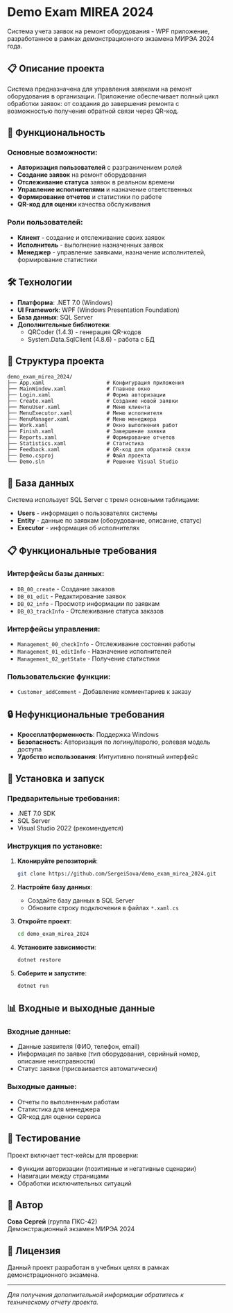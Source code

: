 # Demo Exam MIREA 2024

Система учета заявок на ремонт оборудования - WPF приложение, разработанное в рамках демонстрационного экзамена МИРЭА 2024 года.

## 📋 Описание проекта

Система предназначена для управления заявками на ремонт оборудования в организации. Приложение обеспечивает полный цикл обработки заявок: от создания до завершения ремонта с возможностью получения обратной связи через QR-код.

## 🚀 Функциональность

### Основные возможности:
- **Авторизация пользователей** с разграничением ролей
- **Создание заявок** на ремонт оборудования
- **Отслеживание статуса** заявок в реальном времени
- **Управление исполнителями** и назначение ответственных
- **Формирование отчетов** и статистики по работе
- **QR-код для оценки** качества обслуживания

### Роли пользователей:
- **Клиент** - создание и отслеживание своих заявок
- **Исполнитель** - выполнение назначенных заявок
- **Менеджер** - управление заявками, назначение исполнителей, формирование статистики

## 🛠 Технологии

- **Платформа**: .NET 7.0 (Windows)
- **UI Framework**: WPF (Windows Presentation Foundation)
- **База данных**: SQL Server
- **Дополнительные библиотеки**:
  - QRCoder (1.4.3) - генерация QR-кодов
  - System.Data.SqlClient (4.8.6) - работа с БД

## 📁 Структура проекта

```
demo_exam_mirea_2024/
├── App.xaml                    # Конфигурация приложения
├── MainWindow.xaml             # Главное окно
├── Login.xaml                  # Форма авторизации
├── Create.xaml                 # Создание новой заявки
├── MenuUser.xaml               # Меню клиента
├── MenuExecutor.xaml           # Меню исполнителя
├── MenuManager.xaml            # Меню менеджера
├── Work.xaml                   # Окно выполнения работ
├── Finish.xaml                 # Завершение заявки
├── Reports.xaml                # Формирование отчетов
├── Statistics.xaml             # Статистика
├── Feedback.xaml               # QR-код для обратной связи
├── Demo.csproj                 # Файл проекта
└── Demo.sln                    # Решение Visual Studio
```

## 💾 База данных

Система использует SQL Server с тремя основными таблицами:

- **Users** - информация о пользователях системы
- **Entity** - данные по заявкам (оборудование, описание, статус)
- **Executor** - информация об исполнителях

## 📋 Функциональные требования

### Интерфейсы базы данных:
- `DB_00_create` - Создание заказов
- `DB_01_edit` - Редактирование заявок
- `DB_02_info` - Просмотр информации по заявкам
- `DB_03_trackInfo` - Отслеживание статуса заказов

### Интерфейсы управления:
- `Management_00_checkInfo` - Отслеживание состояния работы
- `Management_01_editInfo` - Назначение исполнителей
- `Management_02_getState` - Получение статистики

### Пользовательские функции:
- `Customer_addComment` - Добавление комментариев к заказу

## 🔒 Нефункциональные требования

- **Кроссплатформенность**: Поддержка Windows
- **Безопасность**: Авторизация по логину/паролю, ролевая модель доступа
- **Удобство использования**: Интуитивно понятный интерфейс

## 🔧 Установка и запуск

### Предварительные требования:
- .NET 7.0 SDK
- SQL Server
- Visual Studio 2022 (рекомендуется)

### Инструкция по установке:

1. **Клонируйте репозиторий**:
   ```bash
   git clone https://github.com/SergeiSova/demo_exam_mirea_2024.git
   ```

2. **Настройте базу данных**:
   - Создайте базу данных в SQL Server
   - Обновите строку подключения в файлах `*.xaml.cs`
   
3. **Откройте проект**:
   ```bash
   cd demo_exam_mirea_2024
   ```
   
4. **Установите зависимости**:
   ```bash
   dotnet restore
   ```

5. **Соберите и запустите**:
   ```bash
   dotnet run
   ```

## 📊 Входные и выходные данные

### Входные данные:
- Данные заявителя (ФИО, телефон, email)
- Информация по заявке (тип оборудования, серийный номер, описание неисправности)
- Статус заявки (присваивается автоматически)

### Выходные данные:
- Отчеты по выполненным работам
- Статистика для менеджера
- QR-код для оценки сервиса

## 🧪 Тестирование

Проект включает тест-кейсы для проверки:
- Функции авторизации (позитивные и негативные сценарии)
- Навигации между страницами
- Обработки исключительных ситуаций

## 👤 Автор

**Сова Сергей** (группа ПКС-42)  
Демонстрационный экзамен МИРЭА 2024

## 📝 Лицензия

Данный проект разработан в учебных целях в рамках демонстрационного экзамена.

---

*Для получения дополнительной информации обратитесь к техническому отчету проекта.*
